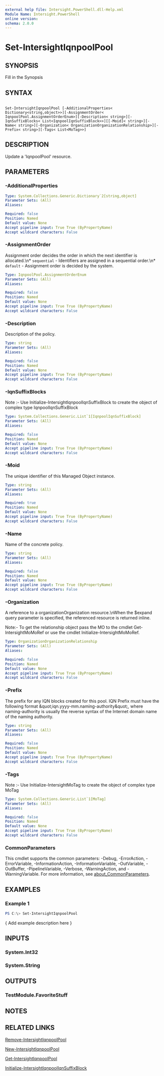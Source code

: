 ```yaml
---
external help file: Intersight.PowerShell.dll-Help.xml
Module Name: Intersight.PowerShell
online version:
schema: 2.0.0
---
```


# Set-IntersightIqnpoolPool

## SYNOPSIS
Fill in the Synopsis

## SYNTAX

```

Set-IntersightIqnpoolPool [-AdditionalProperties< Dictionary<string,object>>][-AssignmentOrder< IqnpoolPool.AssignmentOrderEnum>][-Description< string>][-IqnSuffixBlocks< List<IqnpoolIqnSuffixBlock>>][[-Moid]< string>][-Name< string>][-Organization< OrganizationOrganizationRelationship>][-Prefix< string>][-Tags< List<MoTag>>]

```

## DESCRIPTION
Update a &apos;IqnpoolPool&apos; resource.

## PARAMETERS

### -AdditionalProperties


```yaml
Type: System.Collections.Generic.Dictionary`2[string,object]
Parameter Sets: (All)
Aliases:

Required: false
Position: Named
Default value: None
Accept pipeline input: True True (ByPropertyName)
Accept wildcard characters: False
```

### -AssignmentOrder
Assignment order decides the order in which the next identifier is allocated.\n* `sequential` - Identifiers are assigned in a sequential order.\n* `default` - Assignment order is decided by the system.

```yaml
Type: IqnpoolPool.AssignmentOrderEnum
Parameter Sets: (All)
Aliases:

Required: false
Position: Named
Default value: None
Accept pipeline input: True True (ByPropertyName)
Accept wildcard characters: False
```

### -Description
Description of the policy.

```yaml
Type: string
Parameter Sets: (All)
Aliases:

Required: false
Position: Named
Default value: None
Accept pipeline input: True True (ByPropertyName)
Accept wildcard characters: False
```

### -IqnSuffixBlocks


Note :- Use Initialize-IntersightIqnpoolIqnSuffixBlock to create the object of complex type IqnpoolIqnSuffixBlock

```yaml
Type: System.Collections.Generic.List`1[IqnpoolIqnSuffixBlock]
Parameter Sets: (All)
Aliases:

Required: false
Position: Named
Default value: None
Accept pipeline input: True True (ByPropertyName)
Accept wildcard characters: False
```

### -Moid
The unique identifier of this Managed Object instance.

```yaml
Type: string
Parameter Sets: (All)
Aliases:

Required: true
Position: Named
Default value: None
Accept pipeline input: True True (ByPropertyName)
Accept wildcard characters: False
```

### -Name
Name of the concrete policy.

```yaml
Type: string
Parameter Sets: (All)
Aliases:

Required: false
Position: Named
Default value: None
Accept pipeline input: True True (ByPropertyName)
Accept wildcard characters: False
```

### -Organization
A reference to a organizationOrganization resource.\nWhen the $expand query parameter is specified, the referenced resource is returned inline.

 Note:- To get the relationship object pass the MO to the cmdlet Get-IntersightMoMoRef 
or use the cmdlet Initialize-IntersightMoMoRef.

```yaml
Type: OrganizationOrganizationRelationship
Parameter Sets: (All)
Aliases:

Required: false
Position: Named
Default value: None
Accept pipeline input: True True (ByPropertyName)
Accept wildcard characters: False
```

### -Prefix
The prefix for any IQN blocks created for this pool. IQN Prefix must have the following format \&quot;iqn.yyyy-mm.naming-authority\&quot;, where naming-authority is usually the reverse syntax of the Internet domain name of the naming authority.

```yaml
Type: string
Parameter Sets: (All)
Aliases:

Required: false
Position: Named
Default value: None
Accept pipeline input: True True (ByPropertyName)
Accept wildcard characters: False
```

### -Tags


Note :- Use Initialize-IntersightMoTag to create the object of complex type MoTag

```yaml
Type: System.Collections.Generic.List`1[MoTag]
Parameter Sets: (All)
Aliases:

Required: false
Position: Named
Default value: None
Accept pipeline input: True True (ByPropertyName)
Accept wildcard characters: False
```


### CommonParameters
This cmdlet supports the common parameters: -Debug, -ErrorAction, -ErrorVariable, -InformationAction, -InformationVariable, -OutVariable, -OutBuffer, -PipelineVariable, -Verbose, -WarningAction, and -WarningVariable. For more information, see [about_CommonParameters](http://go.microsoft.com/fwlink/?LinkID=113216).

## EXAMPLES

### Example 1
```powershell
PS C:\> Set-IntersightIqnpoolPool
```

{ Add example description here }

## INPUTS

### System.Int32

### System.String

## OUTPUTS

### TestModule.FavoriteStuff

## NOTES

## RELATED LINKS

[Remove-IntersightIqnpoolPool](./Remove-IntersightIqnpoolPool.md)

[New-IntersightIqnpoolPool](./New-IntersightIqnpoolPool.md)

[Get-IntersightIqnpoolPool](./Get-IntersightIqnpoolPool.md)

[Initialize-IntersightIqnpoolIqnSuffixBlock](./Initialize-IntersightIqnpoolIqnSuffixBlock.md)
